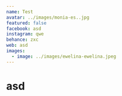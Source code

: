 ```yaml
---
name: Test
avatar: ../images/monia-es..jpg
featured: false
facebook: asd
instagram: qwe
behance: zxc
web: asd
images:
  - image: ../images/ewelina-ewelina.jpeg
---
```

# a﻿sd
